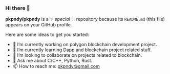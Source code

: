 ### Hi there 👋


**pkpndy/pkpndy** is a ✨ _special_ ✨ repository because its `README.md` (this file) appears on your GitHub profile.

Here are some ideas to get you started:

- 🔭 I’m currently working on polygon blockchain development project.
- 🌱 I’m currently learning Dapp and blockchain project related stuff.
- 👯 I’m looking to collaborate on projects related to blockchain.
- 💬 Ask me about C/C++, Python, Rust.
- 📫 How to reach me: pkpndy@gmail.com

